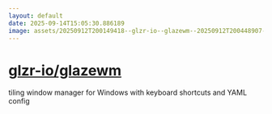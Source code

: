 ```yaml
---
layout: default
date: 2025-09-14T15:05:30.886189
image: assets/20250912T200149418--glzr-io--glazewm--20250912T200448907--cropped.png
---
```


# [glzr-io/glazewm](https://github.com/glzr-io/glazewm)

tiling window manager for Windows with keyboard shortcuts and YAML config
